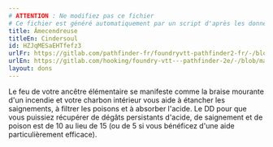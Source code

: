```yaml
---
# ATTENTION : Ne modifiez pas ce fichier
# Ce fichier est généré automatiquement par un script d'après les données du module Foundry VTT officiel et de sa traduction
title: Âmecendreuse
titleEn: Cindersoul
id: HZJqMESaEHTfefz3
urlFr: https://gitlab.com/pathfinder-fr/foundryvtt-pathfinder2-fr/-/blob/master/data/feats/HZJqMESaEHTfefz3.htm
urlEn: https://gitlab.com/hooking/foundry-vtt---pathfinder-2e/-/blob/master/packs/data/feats.db/cindersoul.json
layout: dons
---
```

Le feu de votre ancêtre élémentaire se manifeste comme la braise mourante d'un incendie et votre charbon intérieur vous aide à étancher les saignements, à filtrer les poisons et à absorber l'acide. Le DD pour que vous puissiez récupérer de dégâts persistants d'acide, de saignement et de poison est de 10 au lieu de 15 (ou de 5 si vous bénéficez d'une aide particulièrement efficace).
